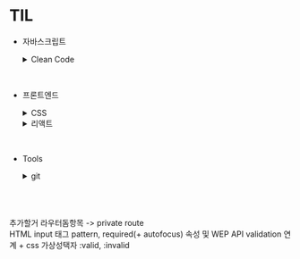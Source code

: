 # TIL

- 자바스크립트

  <details>
    <summary>Clean Code</summary>

  - [배열 메소드 사용팁](https://github.com/CSH111/TIL/blob/master/JavaScript/clean-code/array-method.md)
  - [forEach 메소드 break 시키기](https://github.com/CSH111/TIL/blob/master/JavaScript/clean-code/break-forEach.md)
  - [|| vs ??](https://github.com/CSH111/TIL/blob/master/JavaScript/clean-code/or-vs-nullish-coalescing.md)
  - [isNaN vs Number.isNaN](https://github.com/CSH111/TIL/blob/master/JavaScript/clean-code/number-isNaN.md)

  </details>

<br>

- 프론트엔드
  <details>
      <summary>CSS</summary>
    
     - [초기설정](https://github.com/CSH111/TIL/blob/master/Front-End/css/reset.md)

    <br>

   </details>

  <details>
    <summary>리액트</summary>

    <br>

    <details>
      <summary>리덕스</summary>
    
     - [리덕스 툴킷](https://github.com/CSH111/TIL/blob/master/Front-End/React/redux/redux-toolkit.md)
     - [리덕스 비동기](https://github.com/CSH111/TIL/blob/master/Front-End/React/redux/redux-toolkit-async.md)

    <br>

   </details>

    <details>
      <summary>스트럭쳐</summary>
    
    - [pages 폴더구조(index활용)](https://github.com/CSH111/TIL/blob/master/Front-End/React/structure/pages-with-index.md)

    <br>

   </details>

  ***

  - [이벤트 핸들러 네이밍](https://github.com/CSH111/TIL/blob/master/Front-End/React/naming-event-handler.md)
  - [삼항연산자의 대안](https://github.com/CSH111/TIL/blob/master/Front-End/React/ternary-operator.md)
  - [디바운싱 with useEffect](https://github.com/CSH111/TIL/blob/master/Front-End/React/useEffect-debouncing.md)
  - [state의 최신성 보장](https://github.com/CSH111/TIL/blob/master/Front-End/React/guarantee-latest.md)
  - [커스텀 컴포넌트의 ref](https://github.com/CSH111/TIL/blob/master/Front-End/React/forwardRef.md)
  - [reusable 폼 제작기(context 이용)](https://github.com/CSH111/TIL/blob/master/Front-End/React/reusable-form.md)
  - [레이아웃 by Route](https://github.com/CSH111/TIL/blob/master/Front-End/React/layout-with-router.md)
  - [글로벌 스타일 및 리셋](https://github.com/CSH111/TIL/blob/master/Front-End/React/default-global-style.md)

<br>

- Tools
  <details>
      <summary>git</summary>
    
     - [기본 명령어](https://github.com/CSH111/TIL/blob/master/Tools/git/git-basic.md)
     - [merge](https://github.com/CSH111/TIL/blob/master/Tools/git/merge.md)
     - [협업, 깃허브](https://github.com/CSH111/TIL/blob/master/Tools/git/colaboration.md)

    <br>

   </details>
  </details>

<br><br><br>
추가할거 라우터돔항목 -> private route  
HTML input 태그 pattern, required(+ autofocus) 속성 및 WEP API validation 연계 + css 가상성택자 :valid, :invalid
